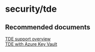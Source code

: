 <properties
	pageTitle="security/tde"
	description="security/tde"
	service="microsoft.sql"
	resource="servers"
	authors="emlisa"
	displayOrder=""
	selfHelpType="generic"
	supportTopicIds="32574334"
	productPesIds="13491"
	cloudEnvironments="public"
/>

# security/tde

## **Recommended documents**

[TDE support overview](https://docs.microsoft.com/sql/relational-databases/security/encryption/transparent-data-encryption?view=sql-server-2017/)<br>
[TDE with Azure Key Vault](https://docs.microsoft.com/azure/sql-database/transparent-data-encryption-byok-azure-sql?view=sql-server-2017/)